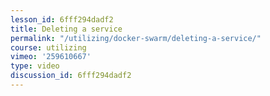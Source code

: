 ```yaml
---
lesson_id: 6fff294dadf2
title: Deleting a service
permalink: "/utilizing/docker-swarm/deleting-a-service/"
course: utilizing
vimeo: '259610667'
type: video
discussion_id: 6fff294dadf2
---
```



